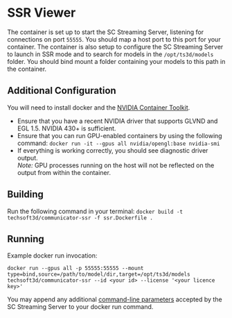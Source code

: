 # SSR Viewer
The container is set up to start the SC Streaming Server, listening for connections on port `55555`. You should map a host port to this port for your container. The container is also setup to configure the SC Streaming Server to launch in SSR mode and to search for models in the `/opt/ts3d/models` folder. You should bind mount a folder containing your models to this path in the container. 

## Additional Configuration
You will need to install docker and the [NVIDIA Container Toolkit](https://github.com/NVIDIA/nvidia-docker).

- Ensure that you have a recent NVIDIA driver that supports GLVND and EGL 1.5. NVIDIA 430+ is sufficient.
- Ensure that you can run GPU-enabled containers by using the following command: `docker run -it --gpus all nvidia/opengl:base nvidia-smi`
- If everything is working correctly, you should see diagnostic driver output.  
   _Note:_ GPU processes running on the host will not be reflected on the output from within the container.

## Building
Run the following command in your terminal: `docker build -t techsoft3d/communicator-ssr -f ssr.Dockerfile .`

## Running
Example docker run invocation:
```
docker run --gpus all -p 55555:55555 --mount type=bind,source=/path/to/model/dir,target=/opt/ts3d/models  techsoft3d/communicator-ssr --id <your id> --license '<your licence key>'
```

You may append any additional [command-line parameters](https://docs.techsoft3d.com/communicator/latest/build/api_ref/data_import/converter-command-line-options.html) accepted by the SC Streaming Server to your docker run command.
